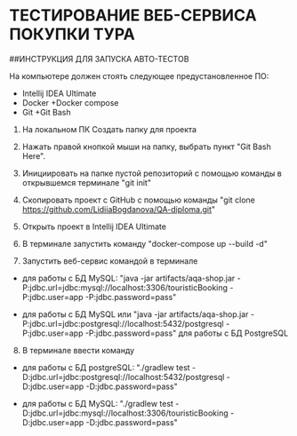 ﻿# ТЕСТИРОВАНИЕ ВЕБ-СЕРВИСА ПОКУПКИ ТУРА


##ИНСТРУКЦИЯ ДЛЯ ЗАПУСКА АВТО-ТЕСТОВ

На компьютере должен стоять следующее предустановленное ПО:

+ Intellij IDEA Ultimate
+ Docker +Docker compose
+ Git +Git Bash


1) На локальном ПК Создать папку для проекта

2) Нажать правой кнопкой мыши на папку, выбрать пункт "Git Bash Here".

3) Инициировать на папке пустой репозиторий с помощью команды в открывшемся терминале "git init"

4) Скопировать проект с GitHub с помощью команды "git clone https://github.com/LidiiaBogdanova/QA-diploma.git"

5) Открыть проект в  Intellij IDEA Ultimate

6) В терминале запустить команду "docker-compose up --build -d"

7) Запустить веб-сервис командой в терминале 

- для работы с БД MySQL: "java -jar artifacts/aqa-shop.jar -P:jdbc.url=jdbc:mysql://localhost:3306/touristicBooking -P:jdbc.user=app -P:jdbc.password=pass" 

- для работы с БД MySQL или "java -jar artifacts/aqa-shop.jar -P:jdbc.url=jdbc:postgresql://localhost:5432/postgresql -P:jdbc.user=app -P:jdbc.password=pass" для работы с БД PostgreSQL


8) В терминале ввести команду  

- для работы с БД postgreSQL: "./gradlew test  -D:jdbc.url=jdbc:postgresql://localhost:5432/postgresql -D:jdbc.user=app -D:jdbc.password=pass"

- для работы с БД MySQL: "./gradlew test -D:jdbc.url=jdbc:mysql://localhost:3306/touristicBooking -D:jdbc.user=app -D:jdbc.password=pass"



